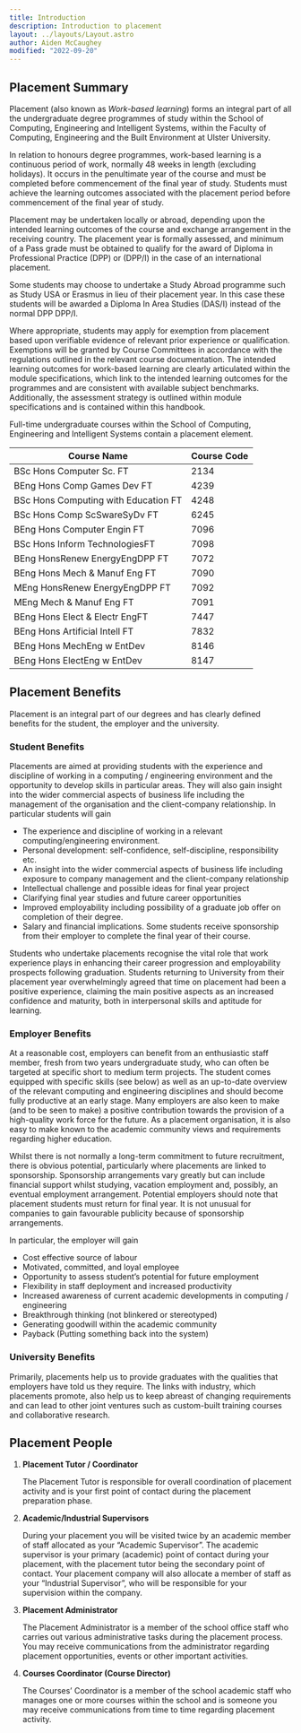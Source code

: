 ```yaml
---
title: Introduction
description: Introduction to placement
layout: ../layouts/Layout.astro
author: Aiden McCaughey
modified: "2022-09-20"
---
```


## Placement Summary

Placement (also known as *Work-based learning*) forms an integral part of all the undergraduate degree programmes of study within the School of Computing, Engineering and Intelligent Systems, within the Faculty of Computing, Engineering and the Built Environment at Ulster University.

In relation to honours degree programmes, work-based learning is a continuous period of work, normally 48 weeks in length (excluding holidays). It occurs in the penultimate year of the course and must be completed before commencement of the final year of study. Students must achieve the learning outcomes associated with the placement period before commencement of the final year of study.

Placement may be undertaken locally or abroad, depending upon the intended learning outcomes of the course and exchange arrangement in the receiving country. The placement year is formally assessed, and minimum of a Pass grade must be obtained to qualify for the award of Diploma in Professional Practice (DPP) or (DPP/I) in the case of an international placement.

Some students may choose to undertake a Study Abroad programme such as Study USA or Erasmus in lieu of their placement year. In this case these students will be awarded a Diploma In Area Studies (DAS/I) instead of the normal DPP DPP/I.

Where appropriate, students may apply for exemption from placement based upon verifiable evidence of relevant prior experience or qualification. Exemptions will be granted by Course Committees in accordance with the regulations outlined in the relevant course documentation. The intended learning outcomes for work-based learning are clearly articulated within the module specifications, which link to the intended learning outcomes for the programmes and are consistent with available subject benchmarks. Additionally, the assessment strategy is outlined within module specifications and is contained within this handbook.

Full-time undergraduate courses within the School of Computing, Engineering and Intelligent Systems contain a placement element.

| Course Name | Course Code |
| ----------- | ----------- |
| BSc Hons Computer Sc. FT | 2134 |
| BEng Hons Comp Games Dev FT | 4239 |
| BSc Hons Computing with Education FT | 4248 |
| BSc Hons Comp ScSwareSyDv FT | 6245 |
| BEng Hons Computer Engin FT | 7096 |
| BSc Hons Inform TechnologiesFT | 7098 |
| BEng HonsRenew EnergyEngDPP FT |7072 |
| BEng Hons Mech & Manuf Eng FT | 7090 |
| MEng HonsRenew EnergyEngDPP FT | 7092 |
| MEng Mech & Manuf Eng FT | 7091 |
| BEng Hons Elect & Electr EngFT | 7447 |
| BEng Hons Artificial Intell FT | 7832 |
| BEng Hons MechEng w EntDev | 8146 |
| BEng Hons ElectEng w EntDev | 8147 |

## Placement Benefits

Placement is an integral part of our degrees and has clearly defined benefits for the student, the employer and the university.

### Student Benefits

Placements are aimed at providing students with the experience and discipline of working in a computing / engineering environment and the opportunity to develop skills in particular areas. They will also gain insight into the wider commercial aspects of business life including the management of the organisation and the client-company relationship. In particular students will gain

- The experience and discipline of working in a relevant computing/engineering environment.
- Personal development: self-confidence, self-discipline, responsibility etc.
- An insight into the wider commercial aspects of business life including exposure to company management and the client-company relationship
- Intellectual challenge and possible ideas for final year project
- Clarifying final year studies and future career opportunities
- Improved employability including possibility of a graduate job offer on completion of their degree.
- Salary and financial implications. Some students receive sponsorship from their employer to complete the final year of their course.

Students who undertake placements recognise the vital role that work experience plays in enhancing their career progression and employability prospects following graduation. Students returning to University from their placement year overwhelmingly agreed that time on placement had been a positive experience, claiming the main positive aspects as an increased confidence and maturity, both in interpersonal skills and aptitude for learning.

### Employer Benefits

At a reasonable cost, employers can benefit from an enthusiastic staff member, fresh from two years undergraduate study, who can often be targeted at specific short to medium term projects. The student comes equipped with specific skills (see below) as well as an up-to-date overview of the relevant computing and engineering disciplines and should become fully productive at an early stage.
Many employers are also keen to make (and to be seen to make) a positive contribution towards the provision of a high-quality work force for the future. As a placement organisation, it is also easy to make known to the academic community views and requirements regarding higher education.

Whilst there is not normally a long-term commitment to future recruitment, there is obvious potential, particularly where placements are linked to sponsorship. Sponsorship arrangements vary greatly but can include financial support whilst studying, vacation employment and, possibly, an eventual employment arrangement. Potential employers should note that placement students must return for final year. It is not unusual for companies to gain favourable publicity because of sponsorship arrangements.

In particular, the employer will gain

- Cost effective source of labour
- Motivated, committed, and loyal employee
- Opportunity to assess student’s potential for future employment
- Flexibility in staff deployment and increased productivity
- Increased awareness of current academic developments in computing / engineering
- Breakthrough thinking (not blinkered or stereotyped)
- Generating goodwill within the academic community
- Payback (Putting something back into the system)

### University Benefits

Primarily, placements help us to provide graduates with the qualities that employers have told us they require. The links with industry, which placements promote, also help us to keep abreast of changing requirements and can lead to other joint ventures such as custom-built training courses and collaborative research.

## Placement People

 1. **Placement Tutor / Coordinator**

    The Placement Tutor is responsible for overall coordination of placement activity and is your first point of contact during the placement preparation phase.

 2. **Academic/Industrial Supervisors**

    During your placement you will be visited twice by an academic member of staff allocated as your “Academic Supervisor”. The academic supervisor is your primary (academic) point of contact during your placement, with the placement tutor being the secondary point of contact. Your placement company will also allocate a member of staff as your “Industrial Supervisor”, who will be responsible for your supervision within the company.

 3. **Placement Administrator**

    The Placement Administrator is a member of the school office staff who carries out various administrative tasks during the placement process. You may receive communications from the administrator regarding placement opportunities, events or other important activities.

 4. **Courses Coordinator (Course Director)**

    The Courses’ Coordinator is a member of the school academic staff who manages one or more courses within the school and is someone you may receive communications from time to time regarding placement activity.
